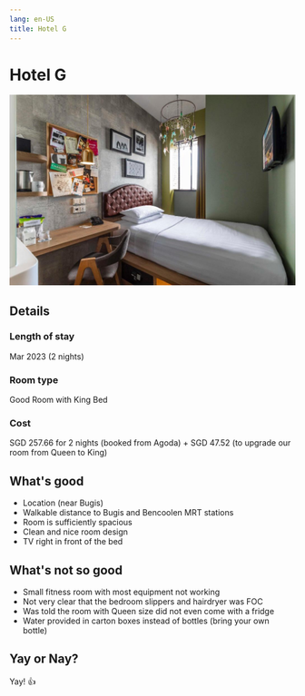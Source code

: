 ```yaml
---
lang: en-US
title: Hotel G
---
```


# Hotel G 

![img](/hotel_g.jpg)

## Details
### Length of stay 
Mar 2023 (2 nights)

### Room type 
Good Room with King Bed

### Cost 
SGD 257.66 for 2 nights (booked from Agoda) + SGD 47.52 (to upgrade our room from Queen to King)

## What's good
- Location (near Bugis)
- Walkable distance to Bugis and Bencoolen MRT stations
- Room is sufficiently spacious
- Clean and nice room design
- TV right in front of the bed

## What's not so good
- Small fitness room with most equipment not working
- Not very clear that the bedroom slippers and hairdryer was FOC
- Was told the room with Queen size did not even come with a fridge
- Water provided in carton boxes instead of bottles (bring your own bottle)

## Yay or Nay?
Yay! :+1:
